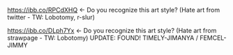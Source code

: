https://ibb.co/RPCdXHQ <- Do you recognize this art style? (Hate art from twitter - TW: Lobotomy, r-slur)<br>

https://ibb.co/DLph7Yx <- Do you recognize this art style? (Hate art from strawpage - TW: Lobotomy)
UPDATE: FOUND! TIMELY-JIMANYA / FEMCEL-JIMMY
